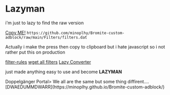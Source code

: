 # Lazyman 
i'm just to lazy to find the raw version

 <a href="https://github.com/minoplhy/Bromite-custom-adblock/raw/main/Filters/filters.dat">Copy ME!</a> 
`https://github.com/minoplhy/Bromite-custom-adblock/raw/main/Filters/filters.dat`

Actually i make the press then copy to clipboard but i hate javascript so i not rather put this on production

[filter-rules](https://github.com/minoplhy/Bromite-custom-adblock/blob/main/filter-rules.txt)
[wget all filters](https://github.com/minoplhy/Bromite-custom-adblock/blob/main/wget-all-filters.txt)
[Lazy Converter](https://github.com/minoplhy/Bromite-custom-adblock/blob/main/lazy-converter.txt)

<p>just made anything easy to use and become <b>LAZYMAN</b></p>
Doppelgänger Portal> We all are the same but some thing diffirent....[DWAEDUMMDWARR](https://minoplhy.github.io/Bromite-custom-adblock/)
